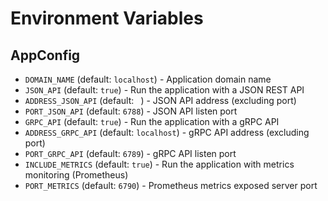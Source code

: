 # Environment Variables

## AppConfig

 - `DOMAIN_NAME` (default: `localhost`) - Application domain name
 - `JSON_API` (default: `true`) - Run the application with a JSON REST API
 - `ADDRESS_JSON_API` (default: ` `) - JSON API address (excluding port)
 - `PORT_JSON_API` (default: `6788`) - JSON API listen port
 - `GRPC_API` (default: `true`) - Run the application with a gRPC API
 - `ADDRESS_GRPC_API` (default: `localhost`) - gRPC API address (excluding port)
 - `PORT_GRPC_API` (default: `6789`) - gRPC API listen port
 - `INCLUDE_METRICS` (default: `true`) - Run the application with metrics monitoring (Prometheus)
 - `PORT_METRICS` (default: `6790`) - Prometheus metrics exposed server port

